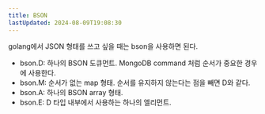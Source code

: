 ```yaml
---
title: BSON
lastUpdated: 2024-08-09T19:08:30
---
```


golang에서 JSON 형태를 쓰고 싶을 때는 bson을 사용하면 된다.

- bson.D: 하나의 BSON 도큐먼트. MongoDB command 처럼 순서가 중요한 경우에 사용한다.
- bson.M: 순서가 없는 map 형태. 순서를 유지하지 않는다는 점을 빼면 D와 같다.
- bson.A: 하나의 BSON array 형태.
- bson.E: D 타입 내부에서 사용하는 하나의 엘리먼트.

